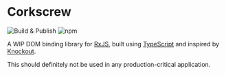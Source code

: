 # Corkscrew
![Build & Publish](https://github.com/sand-head/corkscrew/workflows/Build%20&%20Publish/badge.svg) ![npm](https://img.shields.io/npm/v/@sand_head/corkscrew)

A WIP DOM binding library for [RxJS](https://github.com/ReactiveX/rxjs), built using [TypeScript](https://github.com/microsoft/TypeScript) and inspired by [Knockout](https://github.com/knockout/knockout).

This should definitely not be used in any production-critical application.
